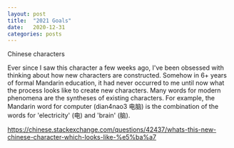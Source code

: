 ```yaml
---
layout: post
title:  "2021 Goals"
date:   2020-12-31
categories: posts
---
```

Chinese characters 
<!--more-->

Ever since I saw this character a few weeks ago, I've been obsessed with thinking about how new characters are constructed. Somehow in 6+ years of formal Mandarin education, it had never occurred to me until now what the process looks like to create new characters. Many words for modern phenomena are the syntheses of existing characters. For example, the Mandarin word for computer (dian4nao3 电脑) is the combination of the words for 'electricity' (电) and 'brain' (脑). 

https://chinese.stackexchange.com/questions/42437/whats-this-new-chinese-character-which-looks-like-%e5%ba%a7





